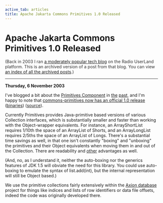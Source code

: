 ```yaml
---
active_tab: articles
title: Apache Jakarta Commons Primitives 1.0 Released
---
```

# Apache Jakarta Commons Primitives 1.0 Released

<div style="color:#333">(Back in 2003 I ran <a href="http://radio.weblogs.com/0122027/">a moderately popular tech blog</a> on the Radio UserLand platform.  This is an archived version of a post from that blog. You can view <a href="/articles/radio-blog/index.html">an index of all the archived posts</a>.)</div><hr>
<b>Thursday, 6 November 2003</b>
<p>
I've blogged a bit about the <a href="http://jakarta.apache.org/commons/primitives/" title="Apache Jakarta Commons Primitives">Primitives Component</a>
in <a href="http://radio.weblogs.com/0122027/2003/04/15.html#a22" title="Tuesday, 15 April 2003: I/O Iterators for Java">the</a> <a href="http://radio.weblogs.com/0122027/2003/04/07.html#a13" title="Monday, 7 April 2003: Rod's Open Source To Do List">past</a>, and I'm happy to note that <a href="http://article.gmane.org/gmane.comp.jakarta.commons.devel/34432" title="[ANN] Jakarta Commons Primitives 1.0 Released">commons-primitives now has an official 1.0 release</a>
(<a href="http://jakarta.apache.org/site/binindex.cgi#commons-primitives" title="links to download primitives from a mirror">binaries</a>) (<a href="http://jakarta.apache.org/site/sourceindex.cgi#commons-primitives" title="links to download primitives from a mirror">source</a>).
</p><p>
Currently Primitives provides Java-primitive based versions of various Collection interfaces, which is substantially smaller and faster than working with the Object-wrapper equivalents.  For instance, an ArrayShortList requires 1/10th the space of an ArrayList of Shorts, and an ArrayLongList requires 2/5ths the space of an ArrayList of Longs.  There's a substantial time savings as well, in that one isn't constantly "boxing" and "unboxing" the primitives and their Object equivalents when moving them in and out of the Collection.  There are readability and <a href="http://radio.weblogs.com/0122027/2003/04/15.html#a22" title="Tuesday, 15 April 2003: I/O Iterators for Java">other</a> advantages as well.
</p><p>
(And, no, as I understand it, neither the auto-boxing nor the generics features of JDK 1.5 will obviate the need for this library.  You could use auto-boxing to emulate the syntax of list.add(int), but the internal representation will still be Object based.)
</p><p>
We use the primitive collections fairly extensively within the <a href="http://axion.tigris.org/" title="Axion Java Database Engine">Axion database</a> project for things like indices and lists of row identifiers or data file offsets, indeed the code was originally developed there.
</p>
